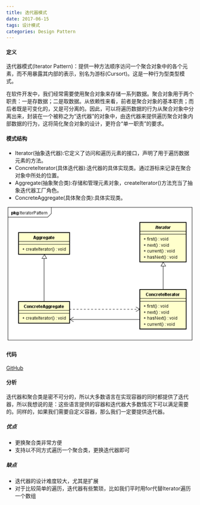 ```yaml
---
title: 迭代器模式
date: 2017-06-15
tags: 设计模式
categories: Design Pattern
---
```


#### 定义 ####

迭代器模式(Iterator Pattern)：提供一种方法顺序访问一个聚合对象中的各个元素，而不用暴露其内部的表示，别名为游标(Cursort)。这是一种行为型类型模式。

在软件开发中，我们经常需要使用聚合对象来存储一系列数据。聚合对象用于两个职责：一是存数据；二是取数据。从依赖性来看，前者是聚合对象的基本职责；而后者既是可变化的，又是可分离的。因此，可以将遍历数据的行为从聚合对象中分离出来，封装在一个被称之为“迭代器”的对象中，由迭代器来提供遍历聚合对象内部数据的行为，这将简化聚合对象的设计，更符合“单一职责”的要求。
 
#### 模式结构 ####

- Iterator(抽象迭代器):它定义了访问和遍历元素的接口，声明了用于遍历数据元素的方法。
- ConcreteIterator(具体迭代器):迭代器的具体实现类。通过游标来记录在聚合对象中所处的位置。
- Aggregate(抽象聚合类):存储和管理元素对象，createIterator()方法充当了抽象迭代器工厂角色。
- ConcreteAggregate(具体聚合类):具体实现类。
 
![类图](../res/img/iterator_pattern_class_diagram.png)

#### 代码 ####

[GitHub](https://github.com/xusx1024/DesignPatternDemoCode/tree/master/IteratorPattern)

#### 分析 ####

迭代器和聚合类是密不可分的，所以大多数语言在实现容器的同时都提供了迭代器，所以我想说的是：这些语言提供的容器和迭代器大多数情况下可以满足需要的。同样的，如果我们需要自定义容器，那么我们一定要提供迭代器。

##### 优点 #####

- 更换聚合类非常方便
- 支持以不同方式遍历一个聚合类，更换迭代器即可

##### 缺点 #####

- 迭代器的设计难度较大，尤其是扩展
- 对于比较简单的遍历，迭代器有些繁琐，比如我们平时用for代替Iterator遍历一个数组

